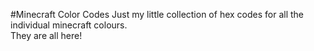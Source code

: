 #Minecraft Color Codes
Just my little collection of hex codes for all the individual minecraft colours.  
They are all here!
